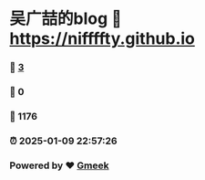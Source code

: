 # 吴广喆的blog :link: https://niffffty.github.io 
### :page_facing_up: [3](https://niffffty.github.io/tag.html) 
### :speech_balloon: 0 
### :hibiscus: 1176 
### :alarm_clock: 2025-01-09 22:57:26 
### Powered by :heart: [Gmeek](https://github.com/Meekdai/Gmeek)
